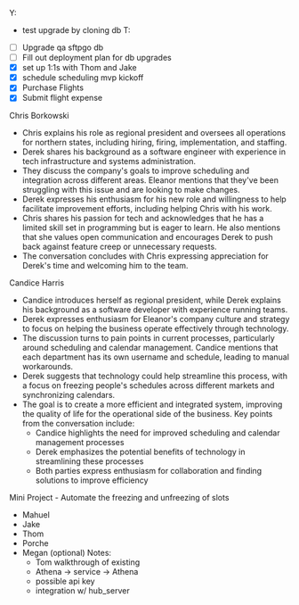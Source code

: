 Y:
  - test upgrade by cloning db
T:
  - [ ] Upgrade qa sftpgo db
  - [ ] Fill out deployment plan for db upgrades
  - [x] set up 1:1s with Thom and Jake
  - [x] schedule scheduling mvp kickoff
  - [x] Purchase Flights
  - [x] Submit flight expense

Chris Borkowski
  * Chris explains his role as regional president and oversees all operations for northern states, including hiring, firing, implementation, and staffing.
  * Derek shares his background as a software engineer with experience in tech infrastructure and systems administration.
  * They discuss the company's goals to improve scheduling and integration across different areas. Eleanor mentions that they've been struggling with this issue and are looking to make changes.
  * Derek expresses his enthusiasm for his new role and willingness to help facilitate improvement efforts, including helping Chris with his work.
  * Chris shares his passion for tech and acknowledges that he has a limited skill set in programming but is eager to learn. He also mentions that she values open communication and encourages Derek to push back against feature creep or unnecessary requests.
  * The conversation concludes with Chris expressing appreciation for Derek's time and welcoming him to the team.

Candice Harris
  * Candice introduces herself as regional president, while Derek explains his background as a software developer with experience running teams.
  * Derek expresses enthusiasm for Eleanor's company culture and strategy to focus on helping the business operate effectively through technology.
  * The discussion turns to pain points in current processes, particularly around scheduling and calendar management. Candice mentions that each department has its own username and schedule, leading to manual workarounds.
  * Derek suggests that technology could help streamline this process, with a focus on freezing people's schedules across different markets and synchronizing calendars.
  * The goal is to create a more efficient and integrated system, improving the quality of life for the operational side of the business.
  Key points from the conversation include:
    * Candice highlights the need for improved scheduling and calendar management processes
    * Derek emphasizes the potential benefits of technology in streamlining these processes
    * Both parties express enthusiasm for collaboration and finding solutions to improve efficiency

Mini Project - Automate the freezing and unfreezing of slots
  - Mahuel
  - Jake
  - Thom
  - Porche
  - Megan (optional)
  Notes:
    - Tom walkthrough of existing
    - Athena -> service -> Athena
    - possible api key
    - integration w/ hub_server
